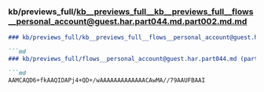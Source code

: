 ### kb/previews_full/kb__previews_full__kb__previews_full__flows__personal_account@guest.har.part044.md.part002.md.md

```md
### kb/previews_full/kb__previews_full__flows__personal_account@guest.har.part044.md.part002.md

```md
### kb/previews_full/flows__personal_account@guest.har.part044.md (part 002)

```md
AAMCAQD6+fkAAQIDAPj4+QD+/wAAAAAAAAAAAAACAwMA//79AAUFBAAI
```

```

```

```

